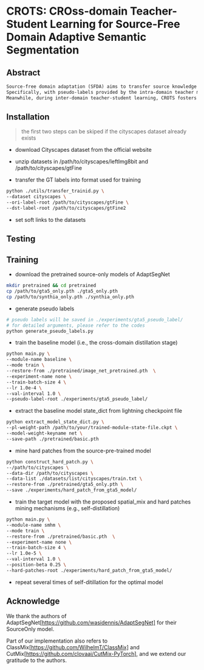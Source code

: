 # CROTS: CROss-domain Teacher-Student Learning for Source-Free Domain Adaptive Semantic Segmentation

## Abstract

```tex
Source-free domain adaptation (SFDA) aims to transfer source knowledge to target domain from pre-trained source models without accessing to private source data. Existing SFDA methods typically adopt the self-training strategy employing the pre-trained source model to generate pseudo-labels for unlabeled target data. However, these methods are subject to strict limitations: 1) The discrepancy between source and target domains results in intense noise and unreliable pseudo-labels. Overfitting noisy pseudo-labeled target data will lead to drastic performance degradation. 2) Considering the class-imbalanced pseudo-labels, the target model is prone to forget the minority classes. Aiming at these two limitations, this study proposes a \textbf{\underline{CRO}}ss domain \textbf{\underline{T}}eacher-\textbf{\underline{S}}tudent learning framework (namely \textbf{\underline{CROTS}}) to achieve source-free domain adaptive semantic segmentation.  
Specifically, with pseudo-labels provided by the intra-domain teacher model, CROTS incorporates Spatial-Aware Data Mixing to generate diverse samples by randomly mixing different patches respecting to their spatial semantic layouts, which boosts the diversity of training data and avoids the overfitting issue.
Meanwhile, during inter-domain teacher-student learning, CROTS fosters Hard Patches Mining strategy to mitigate the class imbalance phenomenon. To this end, the inter-domain teacher model helps exploit samples of long-tailed rare classes and increase their contribution to student learning, which regularizes the student model to avoid forgetting them. Extensive experimental results have demonstrated that: 1) CROTS mitigates the overfitting issue and contributes to stable performance improvement, i.e., +16.0\% mIoU and +16.5\% mIoU for SFDA in GTA5$\to$Cityscapes and SYNTHIA$\to$Cityscapes, respectively; 2) CROTS improves task performance for long-tailed rare classes, alleviating the issue of class imbalance; 3) CROTS achieves superior performance to other leading SFDA counterparts (54.2\% mIoU and 60.3\% mIoU for the above two SFDA benchmarks, respectively); 4) CROTS can be applied under the black-box SFDA setting (53.7\% mIoU and 59.3\% mIoU for the above two SFDA benchmarks, respectively), even outperforming many white-box SFDA methods.
```

## Installation

> the first two steps can be skiped if the cityscapes dataset already exists

- download Cityscapes dataset from the official website

- unzip datasets in /path/to/cityscapes/leftImg8bit and /path/to/cityscapes/gtFine

- transfer the GT labels into format used for training

```bash
python ./utils/transfer_trainid.py \
--dataset cityscapes \
--ori-label-root /path/to/cityscapes/gtFine \
--dst-label-root /path/to/cityscapes/gtFine2
```

- set soft links to the datasets

## Testing

## Training

- download the pretrained source-only models of AdaptSegNet

```bash
mkdir pretrained && cd pretrained
cp /path/to/gta5_only.pth ./gta5_only.pth
cp /path/to/synthia_only.pth ./synthia_only.pth
```

- generate pseudo labels

```bash
# pseudo labels will be saved in ./experiments/gta5_pseudo_label/
# for detailed arguments, please refer to the codes
python generate_pseudo_labels.py
```

- train the baseline model (i.e., the cross-domain distillation stage)

```bash
python main.py \
--module-name baseline \
--mode train \
--restore-from ./pretrained/image_net_pretrained.pth  \
--experiment-name none \
--train-batch-size 4 \
--lr 1.0e-4 \
--val-interval 1.0 \
--pseudo-label-root ./experiments/gta5_pseudo_label/
```

- extract the baseline model state_dict from lightning checkpoint file

```bash
python extract_model_state_dict.py \
--pl-weight-path /path/to/your/trained-module-state-file.ckpt \
--model-weight-keyname net \
--save-path ./pretrained/basic.pth
```

- mine hard patches from the source-pre-trained model

```bash
python construct_hard_patch.py \
--/path/to/cityscapes \
--data-dir /path/to/cityscapes \
--data-list ./datasets/list/cityscapes/train.txt \
--restore-from ./pretrained/gta5_only.pth \
--save ./experiments/hard_patch_from_gta5_model/
```

- train the target model with the proposed spatial_mix and hard patches mining mechanisms (e.g., self-distillation)

```bash
python main.py \
--module-name smhm \
--mode train \
--restore-from ./pretrained/basic.pth  \
--experiment-name none \
--train-batch-size 4 \
--lr 1.0e-5 \
--val-interval 1.0 \
--position-beta 0.25 \
--hard-patches-root ./experiments/hard_patch_from_gta5_model/
```

- repeat several times of self-ditillation for the optimal model

## Acknowledge

We thank the authors of AdaptSegNet[https://github.com/wasidennis/AdaptSegNet] for their SourceOnly model.

Part of our implementation also refers to ClassMix[https://github.com/WilhelmT/ClassMix] and CutMix[https://github.com/clovaai/CutMix-PyTorch],
and we extend our gratitude to the authors.
